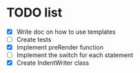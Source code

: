 # TODO list

- [x] Write doc on how to use templates
- [ ] Create tests
- [x] Implement preRender function
- [ ] Implement the switch for each statement
- [x] Create IndentWriter class
